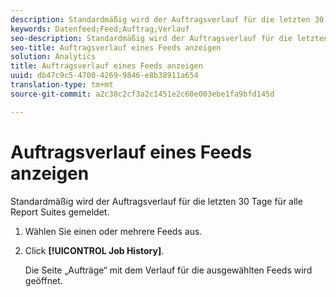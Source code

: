 ```yaml
---
description: Standardmäßig wird der Auftragsverlauf für die letzten 30 Tage für alle Report Suites gemeldet.
keywords: Datenfeed;Feed;Auftrag;Verlauf
seo-description: Standardmäßig wird der Auftragsverlauf für die letzten 30 Tage für alle Report Suites gemeldet.
seo-title: Auftragsverlauf eines Feeds anzeigen
solution: Analytics
title: Auftragsverlauf eines Feeds anzeigen
uuid: db47c9c5-4700-4269-9846-e8b38911a654
translation-type: tm+mt
source-git-commit: a2c38c2cf3a2c1451e2c60e003ebe1fa9bfd145d

---
```



# Auftragsverlauf eines Feeds anzeigen

Standardmäßig wird der Auftragsverlauf für die letzten 30 Tage für alle Report Suites gemeldet.

1. Wählen Sie einen oder mehrere Feeds aus.
1. Click **[!UICONTROL Job History]**.

   Die Seite „Aufträge“ mit dem Verlauf für die ausgewählten Feeds wird geöffnet.
